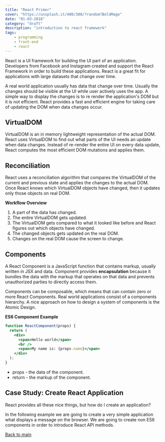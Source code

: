 ```yaml
---
title: "React Primer"
cover: "https://unsplash.it/400/300/?random?BoldMage"
date: "01-03-2018"
category: "draft"
description: "introduction to react framework"
tags:
    - programming
    - front-end
    - react
---
```


React is a UI framework for building the UI part of an application. Developers from Facebook and Instagram created and support the React Framework in order to build these applications. React is a great fit for applications with large datasets that change over time.

A real world application usually has data that change over time. Usually the changes should be visible at the UI while user actively uses the app. A simple way to display the changes is to re render the application's DOM but it is not efficient. React provides a fast and efficient engine for taking care of updating the DOM when data changes occur.

## VirtualDOM

VirtualDOM is an in memory lightweight representation of the actual DOM. React uses VirtualDOM to find out what parts of the UI needs an update when data changes. Instead of re-render the entire UI on every data update, React computes the most efficient DOM mutations and applies them.

## Reconciliation

React uses a reconciliation algorithm that compares the VirtualDOM of the current and previous state and applies the changes to the actual DOM. Once React knows which VirtualDOM objects have changed, then it updates only those objects on real DOM.

**Workflow Overview**

1. A part of the data has changed.
2. The entire VirtualDOM gets updated.
3. The VirtualDOM gets compared to what it looked like before and React figures out which objects have changed.
4. The changed objects gets updated on the real DOM.
5. Changes on the real DOM cause the screen to change.

## Components

A React Component is a JavaScript function that contains markup, usually written in JSX and data. Component provides **encapsulation** because it bundles the data with the markup that operates on that data and prevents unauthorized parties to directly access them.

Components can be composable, which means that can contain zero or more React Components. Real world applications consist of a components hierarchy. A nice approach on how to design a system of components is the Atomic Design.

**ES6 Component Example**

```jsx
function ReactComponent(props) {
  return (
    <div>
      <span>Hello world</span>
      <br />
      <span>My name is: {props.name}</span>
    </div>
  );
}
```

* props - the data of the component.
* return - the markup of the component.

## Case Study: Create React Application

React provides all these nice things, but how do I create an application?

In the following example we are going to create a very simple application what displays a message on the browser. We are going to create non ES6 components in order to introduce React API methods.

<a href="/react-build-modern-apps">Back to main</a>
